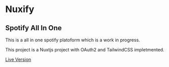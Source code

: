 # Nuxify

## Spotify All In One

This is a all in one spotify platoform which is a work in progress.

This project is a Nuxtjs project with OAuth2 and TailwindCSS impletmented.

[Live Version](https://nuxify.vercel.app/)
